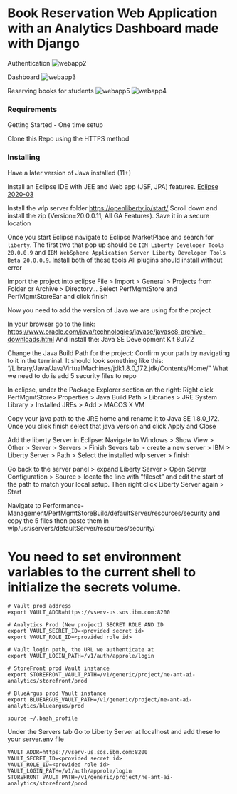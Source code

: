 # Book Reservation Web Application with an Analytics Dashboard made with Django

Authentication
![webapp2](https://user-images.githubusercontent.com/68674002/145207803-1c2da859-cb15-435f-947a-d21e836cd29e.PNG)

Dashboard
![webapp3](https://user-images.githubusercontent.com/68674002/145208468-dec2a7bd-6dd2-45fd-9b8e-d1d3d1264fc6.PNG)

Reserving books for students
![webapp5](https://user-images.githubusercontent.com/68674002/145208472-370590e7-9371-472a-8fa2-7c73f44c6e38.PNG)
![webapp4](https://user-images.githubusercontent.com/68674002/145208470-882480ca-22dd-43de-bde5-3634c8e905b7.PNG)




### Requirements
Getting Started - One time setup

Clone this Repo using the HTTPS method


### Installing

Have a later version of Java installed (11+)

Install an Eclipse IDE with JEE and Web app (JSF, JPA) features. [Eclipse 2020-03](https://www.eclipse.org/downloads/packages/release/2020-03/r)

Install the wlp server folder https://openliberty.io/start/ Scroll down and install the zip (Version=20.0.0.11, All GA Features). Save it in a secure location


Once you start Eclipse navigate to Eclipse MarketPlace and search for `liberty`. The first two that pop up should be `IBM Liberty Developer Tools 20.0.0.9` and `IBM WebSphere Application Server Liberty Developer Tools Beta 20.0.0.9`. Install both of these tools
All plugins should install without error

Import the project into eclipse
File > Import > General > Projects from Folder or Archive > Directory…
Select PerfMgmtStore and PerfMgmtStoreEar and click finish


Now you need to add the version of Java we are using for the project

In your browser go to the link:
https://www.oracle.com/java/technologies/javase/javase8-archive-downloads.html
And install the:
Java SE Development Kit 8u172

Change the Java Build Path for the project:
Confirm your path by navigating to it in the terminal. It should look something like this:
“/Library/Java/JavaVirtualMachines/jdk1.8.0_172.jdk/Contents/Home/”
What we need to do is add 5 security files to repo




In eclipse, under the Package Explorer section on the right:
Right click PerfMgmtStore> Properties > Java Build Path > Libraries > JRE System Library > Installed JREs > Add > MACOS X VM

Copy your java path to the JRE home and rename it to Java SE 1.8.0_172. Once you click finish select that java version and click Apply and Close


Add the liberty Server in Eclipse:
Navigate to Windows > Show View > Other > Server > Servers > Finish
Severs tab > create a new server > IBM > Liberty Server > Path > Select the installed wlp server > finish

Go back to the server panel > expand Liberty Server > Open Server Configuration > Source > locate the line with “fileset” and edit the start of the path to match your local setup. 
Then right click Liberty Server again > Start

Navigate to Performance-Management/PerfMgmtStoreBuild/defaultServer/resources/security and copy the 5 files then paste them in wlp/usr/servers/defaultServer/resources/security/


# You need to set environment variables to the current shell to initialize the secrets volume.
```
# Vault prod address
export VAULT_ADDR=https://vserv-us.sos.ibm.com:8200

# Analytics Prod (New project) SECRET ROLE AND ID
export VAULT_SECRET_ID=<provided secret id>
export VAULT_ROLE_ID=<provided role id>

# Vault login path, the URL we authenticate at
export VAULT_LOGIN_PATH=/v1/auth/approle/login

# StoreFront prod Vault instance
export STOREFRONT_VAULT_PATH=/v1/generic/project/ne-ant-ai-analytics/storefront/prod

# BlueArgus prod Vault instance
export BLUEARGUS_VAULT_PATH=/v1/generic/project/ne-ant-ai-analytics/blueargus/prod

```

`source ~/.bash_profile`


Under the Servers tab
Go to Liberty Server at localhost and add these to your server.env file

```
VAULT_ADDR=https://vserv-us.sos.ibm.com:8200
VAULT_SECRET_ID=<provided secret id>
VAULT_ROLE_ID=<provided role id>
VAULT_LOGIN_PATH=/v1/auth/approle/login
STOREFRONT_VAULT_PATH=/v1/generic/project/ne-ant-ai-analytics/storefront/prod
```
